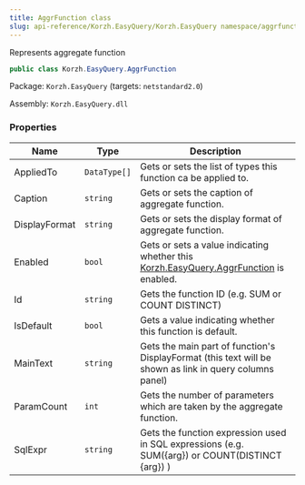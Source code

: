 ```yaml
---
title: AggrFunction class
slug: api-reference/Korzh.EasyQuery/Korzh.EasyQuery namespace/aggrfunction-class
---
```



Represents aggregate function
```csharp
public class Korzh.EasyQuery.AggrFunction

```
Package: `Korzh.EasyQuery` (targets: `netstandard2.0`)

Assembly: `Korzh.EasyQuery.dll`

### Properties

| Name | Type | Description | 
| --- | --- | --- | 
| AppliedTo | `DataType[]` | Gets or sets the list of types this function ca be applied to. | 
| Caption | `string` | Gets or sets the caption of aggregate function. | 
| DisplayFormat | `string` | Gets or sets the display format of aggregate function. | 
| Enabled | `bool` | Gets or sets a value indicating whether this [Korzh.EasyQuery.AggrFunction](/api-reference/korzh-easyquery/korzh-easyquery-namespace/aggrfunction-class) is enabled. | 
| Id | `string` | Gets the function ID (e.g. SUM or COUNT DISTINCT) | 
| IsDefault | `bool` | Gets a value indicating whether this function is default. | 
| MainText | `string` | Gets the main part of function's DisplayFormat (this text will be shown as link in query columns panel) | 
| ParamCount | `int` | Gets the number of parameters which are taken by the aggregate function. | 
| SqlExpr | `string` | Gets the function expression used in SQL expressions (e.g. SUM({arg}) or COUNT(DISTINCT {arg}) ) |